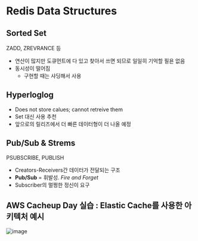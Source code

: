 # Redis Data Structures

## Sorted Set
ZADD, ZREVRANCE 등
- 연산이 많지만 도큐먼트에 다 있고 찾아서 쓰면 되므로 일일히 기억할 필욘 없음
- 동시성이 떨어짐
  + 구현할 때는 샤딩해서 사용

## Hyperloglog
- Does not store calues; cannot retreive them
- Set 대신 사용 추천
- 앞으로의 릴리즈에서 더 빠른 데이터형이 더 나올 예정

## Pub/Sub & Strems
PSUBSCRIBE, PUBLISH
- Creators-Receivers간 데이터가 전달되는 구조
- **Pub/Sub** = 휘발성. *Fire and Forget*
- Subscriber의 멀쩡한 정신이 요구

## AWS Cacheup Day 실습 : Elastic Cache를 사용한 아키텍처 예시
![image](https://github.com/user-attachments/assets/71bf1c8d-b206-47f2-92c6-2a6a79188407)